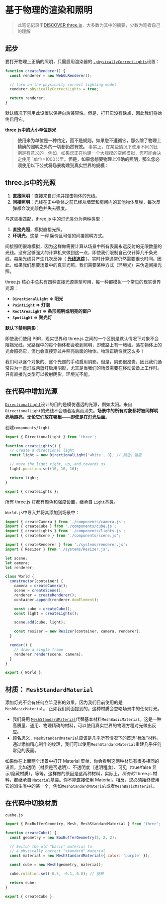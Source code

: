# 基于物理的渲染和照明

> 此笔记记录于[DISCOVER three.js](https://discoverthreejs.com/)，大多数为其中的摘要，少数为笔者自己的理解
## 起步

要打开物理上正确的照明，只需启用渲染器的 [`.physicallyCorrectLights`](https://threejs.org/docs/#api/en/renderers/WebGLRenderer.physicallyCorrectLights)设置：

```js
function createRenderer() {
  const renderer = new WebGLRenderer();

  // turn on the physically correct lighting model
  renderer.physicallyCorrectLights = true;

  return renderer;
}
```

默认情况下禁用此设置以保持向后兼容性。但是，打开它没有缺点，因此我们将始终启用它。

**three.js中的大小单位是米**

> **使用米为单位是一种约定，而不是规则。如果您不遵循它，那么除了物理上精确的照明之外的一切都仍然有效。** 事实上，在某些情况下使用不同的比例是有意义的。例如，如果您正在构建一个大规模的空间模拟，您可能会决定使用 1单位=1000公里。**但是，如果您想要物理上准确的照明，那么您必须使用以下公式将场景构建到真实世界的规模：**

## three.js中的光照

1. **直接照明**：直接来自灯泡并撞击物体的光线。
2. **间接照明**：光线在击中物体之前已经从墙壁和房间内的其他物体反弹，每次反弹都会改变颜色并失去强度。

与这些相匹配，three.js 中的灯光类分为两种类型：

1. **直接光照**，模拟直接光照。
2. **环境光**，这是 _一种_ 廉价且可信的间接照明方式。

间接照明很难模拟，因为这样做需要计算从场景中所有表面永远反射的无限数量的光线。没有足够强大的计算机来做到这一点，即使我们限制自己仅计算几千条光线，每条光线只产生几次反弹（ **[光线追踪](https://en.wikipedia.org/wiki/Ray_tracing_%28graphics%29)** )，实时计算通常仍然需要很长时间。因此，如果我们想要场景中的真实光照，我们需要某种方式（环境光）来伪造间接光照。

three.js 核心中总共有四种直接光源类型可用，每一种都模拟一个常见的现实世界光源：

- **`DirectionalLight` => 阳光**
- **`PointLight` => 灯泡**
- **`RectAreaLight` => 条形照明或明亮的窗户**
- **`SpotLight` => 聚光灯**

**默认下禁用阴影**：

即使我们使用 PBR，现实世界和 three.js 之间的一个区别是默认情况下对象不会阻挡光线。光路径中的每个物体都会收到照明，即使路上有一堵墙。落在物体上的光会照亮它，但也会直接穿过并照亮后面的物体。物理正确性就这么多！

我们可以逐个对象的、逐个光照的手动启用阴影。但是，阴影很昂贵，因此我们通常只为一盏灯或两盏灯启用阴影，尤其是当我们的场景需要在移动设备上工作时。只有直接光类型可以投射阴影，环境光不能。

## 在代码中增加光源

[`DirectionalLight`](https://threejs.org/docs/#api/lights/DirectionalLight)设计的目的是模仿遥远的光源，例如太阳。来自`DirectionalLight`的光线不会随着距离而消失。**场景中的所有对象都将被同样明亮地照亮，无论它们放在哪里——即使是在灯光后面**。

创建`components/light`

```js
import { DirectionalLight } from 'three';

function createLights() {
  // Create a directional light
  const light = new DirectionalLight('white', 8); // 颜色，强度

  // move the light right, up, and towards us
  light.position.set(10, 10, 10);

  return light;
}

export { createLights };
```

所有 three.js 灯都有颜色和强度设置，继承自 [`Light`基类](https://threejs.org/docs/#api/en/lights/Light.intensity)。

`World.js`中导入并将其添加到场景中：

```js
import { createCamera } from './components/camera.js';
import { createCube } from './components/cube.js';
import { createLights } from './components/lights.js';
import { createScene } from './components/scene.js';

import { createRenderer } from './systems/renderer.js';
import { Resizer } from './systems/Resizer.js';

let scene;
let camera;
let renderer;

class World {
  constructor(container) {
    camera = createCamera();
    scene = createScene();
    renderer = createRenderer();
    container.append(renderer.domElement);

    const cube = createCube();
    const light = createLights();

    scene.add(cube, light);

    const resizer = new Resizer(container, camera, renderer);
  }

  render() {
    // draw a single frame
    renderer.render(scene, camera);
  }
}

export { World };
```

## 材质： `MeshStandardMaterial`

添加灯光不会有任何立竿见影的效果，因为我们目前使用的是`MeshBasicMaterial`。 正如我们前面提到的，这种材质会忽略场景中的任何灯光。

- 我们将用 [`MeshStandardMaterial`](https://threejs.org/docs/#api/en/materials/MeshStandardMaterial)代替基本材料`MeshBasicMaterial`。这是一种高质量、通用、物理精确的材料，可以使用真实世界的物理方程对光做出反应。
- 顾名思义，`MeshStandardMaterial`应该是几乎所有情况下的首选“标准”材料。通过添加精心制作的纹理，我们可以使用`MeshStandardMaterial`重建几乎任何常见的表面。

如果你在上面两个场景中打开 Material 菜单，你会看到这两种材质有很多相同的设置，比如透明（材质是否透明）、不透明度（透明程度）、可见（true/false 显示/隐藏材质），等等。这样做的原因是这两种材料，实际上，_所有的_ three.js 材料，都继承自 [`Material`基类](https://threejs.org/docs/#api/en/materials/Material)。你不能直接使用 Material。相反，您必须始终使用它的派生类中的某一个，例如`MeshStandardMaterial`或者`MeshBasicMaterial`。

## 在代码中切换材质

`cuebe.js`

```js
import { BoxBufferGeometry, Mesh, MeshStandardMaterial } from 'three';

function createCube() {
  const geometry = new BoxBufferGeometry(2, 2, 2);

  // Switch the old "basic" material to
  // a physically correct "standard" material
  const material = new MeshStandardMaterial({ color: 'purple' });

  const cube = new Mesh(geometry, material);

  cube.rotation.set(-0.5, -0.1, 0.8); // 旋转

  return cube;
}

export { createCube };
```

